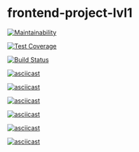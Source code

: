# frontend-project-lvl1

[![Maintainability](https://api.codeclimate.com/v1/badges/36fd92089ef9f10b0872/maintainability)](https://codeclimate.com/github/NoimanUs/frontend-project-lvl1/maintainability)


[![Test Coverage](https://api.codeclimate.com/v1/badges/36fd92089ef9f10b0872/test_coverage)](https://codeclimate.com/github/NoimanUs/frontend-project-lvl1/test_coverage)

[![Build Status](https://travis-ci.org/NoimanUs/frontend-project-lvl1.svg?branch=master)](https://travis-ci.org/NoimanUs/frontend-project-lvl1)


[![asciicast](https://asciinema.org/a/ZNSKAPXXNkXZp0zLDpaxJzicE.svg)](https://asciinema.org/a/ZNSKAPXXNkXZp0zLDpaxJzicE)

[![asciicast](https://asciinema.org/a/vNKmLnWtQTKjyi6O1S6cNe33l.svg)](https://asciinema.org/a/vNKmLnWtQTKjyi6O1S6cNe33l)

[![asciicast](https://asciinema.org/a/rPEcfdpK3BVq3lqBRO9xggHMT.svg)](https://asciinema.org/a/rPEcfdpK3BVq3lqBRO9xggHMT)

[![asciicast](https://asciinema.org/a/kCmODZVmocDTZESBArj1tGiEN.svg)](https://asciinema.org/a/kCmODZVmocDTZESBArj1tGiEN)

[![asciicast](https://asciinema.org/a/RD56ammvqFA4d5byOs5k8wRc7.svg)](https://asciinema.org/a/RD56ammvqFA4d5byOs5k8wRc7)

[![asciicast](https://asciinema.org/a/LLz6oAol2csvbgP4Wf0nViPwh.svg)](https://asciinema.org/a/LLz6oAol2csvbgP4Wf0nViPwh)
